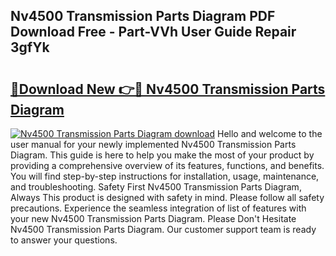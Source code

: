 ## Nv4500 Transmission Parts Diagram PDF Download Free - Part-VVh User Guide Repair 3gfYk

# <h2><a href="http://dfrllix.blite.top/?on=Nv4500+Transmission+Parts+Diagram">🔗Download New 👉🔴 Nv4500 Transmission Parts Diagram</a></h2>

[![Nv4500 Transmission Parts Diagram download](https://i.imgur.com/lujVjoI.png)](http://dfrllix.blite.top/?on=Nv4500+Transmission+Parts+Diagram)
Hello and welcome to the user manual for your newly implemented Nv4500 Transmission Parts Diagram. This guide is here to help you make the most of your product by providing a comprehensive overview of its features, functions, and benefits. You will find step-by-step instructions for installation, usage, maintenance, and troubleshooting. Safety First Nv4500 Transmission Parts Diagram, Always This product is designed with safety in mind. Please follow all safety precautions. Experience the seamless integration of list of features with your new Nv4500 Transmission Parts Diagram. Please Don't Hesitate Nv4500 Transmission Parts Diagram. Our customer support team is ready to answer your questions.
